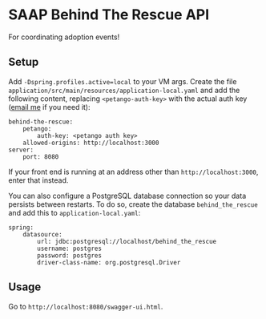 # SAAP Behind The Rescue API

For coordinating adoption events!

## Setup

Add `-Dspring.profiles.active=local` to your VM args.
Create the file `application/src/main/resources/application-local.yaml`
and add the following content,
replacing `<petango-auth-key>` with the actual auth key
([email me](mailto:me@timmcca.be) if you need it):

    behind-the-rescue:
        petango:
            auth-key: <petango auth key>
        allowed-origins: http://localhost:3000
    server:
        port: 8080

If your front end is running at an address other than
`http://localhost:3000`, enter that instead.

You can also configure a PostgreSQL database connection
so your data persists between restarts.
To do so, create the database `behind_the_rescue`
and add this to `application-local.yaml`:

    spring:
        datasource:
            url: jdbc:postgresql://localhost/behind_the_rescue
            username: postgres
            password: postgres
            driver-class-name: org.postgresql.Driver

## Usage

Go to `http://localhost:8080/swagger-ui.html`.